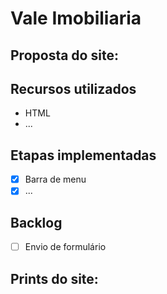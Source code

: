 # Vale Imobiliaria

## **Proposta do site:**
## Recursos utilizados
- HTML
- ...
## Etapas implementadas
- [x] Barra de menu
- [x] ...
## Backlog
- [ ] Envio de formulário
 ## Prints do site: